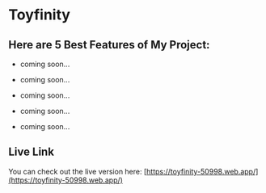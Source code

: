 # Toyfinity

## Here are 5 Best Features of My Project:

- coming soon...

- coming soon...

- coming soon...

- coming soon...

- coming soon... 


## Live Link

You can check out the live version here: [https://toyfinity-50998.web.app/](https://toyfinity-50998.web.app/)

